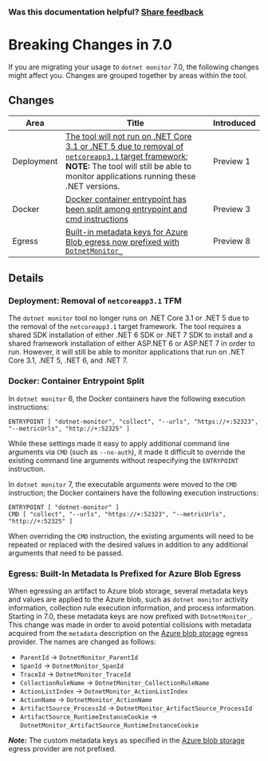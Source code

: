 
### Was this documentation helpful? [Share feedback](https://www.research.net/r/DGDQWXH?src=documentation%2Fcompatibility%2F7.0%2FREADME)

# Breaking Changes in 7.0

If you are migrating your usage to `dotnet monitor` 7.0, the following changes might affect you. Changes are grouped together by areas within the tool.

## Changes

| Area | Title | Introduced |
|--|--|--|
| Deployment | [The tool will not run on .NET Core 3.1 or .NET 5 due to removal of `netcoreapp3.1` target framework](#deployment-removal-of-netcoreapp31-tfm); **NOTE:** The tool will still be able to monitor applications running these .NET versions. | Preview 1 |
| Docker | [Docker container entrypoint has been split among entrypoint and cmd instructions](#docker-container-entrypoint-split) | Preview 3 |
| Egress | [Built-in metadata keys for Azure Blob egress now prefixed with `DotnetMonitor_`](#egress-built-in-metadata-is-prefixed-for-azure-blob-egress) | Preview 8 |

## Details

### Deployment: Removal of `netcoreapp3.1` TFM

The `dotnet monitor` tool no longer runs on .NET Core 3.1 or .NET 5 due to the removal of the `netcoreapp3.1` target framework. The tool requires a shared SDK installation of either .NET 6 SDK or .NET 7 SDK to install and a shared framework installation of either ASP.NET 6 or ASP.NET 7 in order to run. However, it will still be able to monitor applications that run on .NET Core 3.1, .NET 5, .NET 6, and .NET 7.

### Docker: Container Entrypoint Split

In `dotnet monitor` 6, the Docker containers have the following execution instructions:

```docker
ENTRYPOINT [ "dotnet-monitor", "collect", "--urls", "https://+:52323", "--metricUrls", "http://+:52325" ]
```

While these settings made it easy to apply additional command line arguments via `CMD` (such as `--no-auth`), it made it difficult to override the existing command line arguments without respecifying the `ENTRYPOINT` instruction.

In `dotnet monitor` 7, the executable arguments were moved to the `CMD` instruction; the Docker containers have the following execution instructions:

```docker
ENTRYPOINT [ "dotnet-monitor" ]
CMD [ "collect", "--urls", "https://+:52323", "--metricUrls", "http://+:52325" ]
```

When overriding the `CMD` instruction, the existing arguments will need to be repeated or replaced with the desired values in addition to any additional arguments that need to be passed.

### Egress: Built-In Metadata Is Prefixed for Azure Blob Egress

When egressing an artifact to Azure blob storage, several metadata keys and values are applied to the Azure blob, such as `dotnet monitor` activity information, collection rule execution information, and process information. Starting in 7.0, these metadata keys are now prefixed with `DotnetMonitor_`. This change was made in order to avoid potential collisions with metadata acquired from the `metadata` description on the [Azure blob storage](../../configuration.md#azure-blob-storage-egress-provider) egress provider. The names are changed as follows:

- `ParentId` -> `DotnetMonitor_ParentId`
- `SpanId` -> `DotnetMonitor_SpanId`
- `TraceId` -> `DotnetMonitor_TraceId`
- `CollectionRuleName` -> `DotnetMonitor_CollectionRuleName`
- `ActionListIndex` -> `DotnetMonitor_ActionListIndex`
- `ActionName` -> `DotnetMonitor_ActionName`
- `ArtifactSource_ProcessId` -> `DotnetMonitor_ArtifactSource_ProcessId`
- `ArtifactSource_RuntimeInstanceCookie` -> `DotnetMonitor_ArtifactSource_RuntimeInstanceCookie`

***Note:*** The custom metadata keys as specified in the [Azure blob storage](../../configuration.md#azure-blob-storage-egress-provider) egress provider are not prefixed.